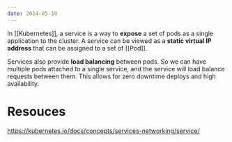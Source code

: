 ```yaml
---
date: 2024-05-19
---
```


In [[Kubernetes]], a service is a way to **expose** a set of pods as a single application to the cluster. A service can be viewed as a **static virtual IP address** that can be assigned to a set of [[Pod]]. 

Services also provide **load balancing** between pods. So we can have multiple pods attached to a single service, and the service will load balance requests between them. This allows for zero downtime deploys and high availability.

# Resouces

https://kubernetes.io/docs/concepts/services-networking/service/
